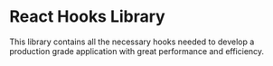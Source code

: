 # React Hooks Library

This library contains all the necessary hooks needed to develop a production grade application with great performance and efficiency.
